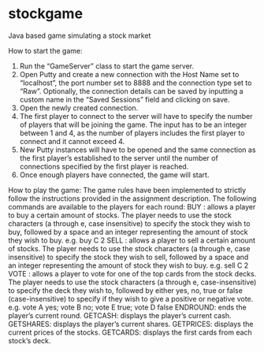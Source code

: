 # stockgame
Java based game simulating a stock market

How to start the game:
1. Run the “GameServer” class to start the game server.
2. Open Putty and create a new connection with the Host Name set to “localhost”, the
port number set to 8888 and the connection type set to “Raw”. Optionally, the
connection details can be saved by inputting a custom name in the “Saved Sessions”
field and clicking on save.
3. Open the newly created connection.
4. The first player to connect to the server will have to specify the number of players
that will be joining the game. The input has to be an integer between 1 and 4, as the
number of players includes the first player to connect and it cannot exceed 4.
5. New Putty instances will have to be opened and the same connection as the first
player’s established to the server until the number of connections specified by the
first player is reached.
6. Once enough players have connected, the game will start. 

How to play the game:
The game rules have been implemented to strictly follow the instructions provided in
the assignment description. The following commands are available to the players for each
round:
	BUY <StockCharacter><Amount>: allows a player to buy a certain amount of
stocks. The player needs to use the stock characters (a through e, case insensitive)
to specify the stock they wish to buy, followed by a space and an
integer representing the amount of stock they wish to buy. e.g. buy C 2
	SELL <StockCharacter><Amount>: allows a player to sell a certain amount of
stocks. The player needs to use the stock characters (a through e, case insensitive)
to specify the stock they wish to sell, followed by a space and an
integer representing the amount of stock they wish to buy. e.g. sell C 2
	VOTE <StockCharacter><VoteValue>: allows a player to vote for one of the top
cards from the stock decks. The player needs to use the stock characters (a
through e, case-insensitive) to specify the deck they wish to, followed by either
yes, no, true or false (case-insensitive) to specify if they wish to give a positive or
negative vote.
e.g. vote A yes; vote B no; vote E true; vote D false
ENDROUND: ends the player’s current round.
GETCASH: displays the player’s current cash.
GETSHARES: displays the player’s current shares.
GETPRICES: displays the current prices of the stocks.
GETCARDS: displays the first cards from each stock’s deck.